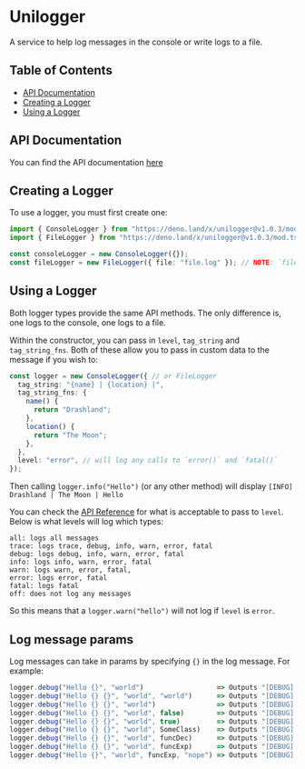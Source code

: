 # Unilogger

A service to help log messages in the console or write logs to a file.

## Table of Contents

- [API Documentation](#api-documentation)
- [Creating a Logger](#creating-a-logger)
- [Using a Logger](#using-a-logger)

## API Documentation

You can find the API documentation
[here](https://doc.deno.land/https/deno.land/x/unilogger@v1.0.3/mod.ts)

## Creating a Logger

To use a logger, you must first create one:

```ts
import { ConsoleLogger } from "https://deno.land/x/unilogger@v1.0.3/mod.ts";
import { FileLogger } from "https://deno.land/x/unilogger@v1.0.3/mod.ts";

const consoleLogger = new ConsoleLogger({});
const fileLogger = new FileLogger({ file: "file.log" }); // NOTE: `file` is required here, it's the filename which logging will be sent to
```

## Using a Logger

Both logger types provide the same API methods. The only difference is, one logs
to the console, one logs to a file.

Within the constructor, you can pass in `level`, `tag_string` and
`tag_string_fns`. Both of these allow you to pass in custom data to the message
if you wish to:

```ts
const logger = new ConsoleLogger({ // or FileLogger
  tag_string: "{name} | {location} |",
  tag_string_fns: {
    name() {
      return "Drashland";
    },
    location() {
      return "The Moon";
    },
  },
  level: "error", // will log any calls to `error()` and `fatal()`
});
```

Then calling `logger.info("Hello")` (or any other method) will display
`[INFO] Drashland | The Moon | Hello`

You can check the
[API Reference](https://doc.deno.land/https/deno.land/x/unilogger/mod.ts) for
what is acceptable to pass to `level`. Below is what levels will log which
types:

```
all: logs all messages
trace: logs trace, debug, info, warn, error, fatal
debug: logs debug, info, warn, error, fatal
info: logs info, warn, error, fatal
warn: logs warn, error, fatal,
error: logs error, fatal
fatal: logs fatal
off: does not log any messages
```

So this means that a `logger.warn("hello")` will not log if `level` is `error`.

## Log message params

Log messages can take in params by specifying `{}` in the log message. For
example:

```typescript
logger.debug("Hello {}", "world")                  => Outputs "[DEBUG] Hello world"
logger.debug("Hello {} {}", "world", "world")      => Outputs "[DEBUG] Hello world world"
logger.debug("Hello {} {}", "world")               => Outputs "[DEBUG] Hello world {}"
logger.debug("Hello {} {}", "world", false)        => Outputs "[DEBUG] Hello world false"
logger.debug("Hello {} {}", "world", true)         => Outputs "[DEBUG] Hello world true"
logger.debug("Hello {} {}", "world", SomeClass)    => Outputs "[DEBUG] Hello world SomeClass"
logger.debug("Hello {} {}", "world", funcDec)      => Outputs "[DEBUG] Hello world funcDec"
logger.debug("Hello {} {}", "world", funcExp)      => Outputs "[DEBUG] Hello world funcExp"
logger.debug("Hello {}", "world", funcExp, "nope") => Outputs "[DEBUG] Hello world"
```
